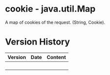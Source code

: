 # cookie - java.util.Map

A map of cookies of the request. (String, Cookie).

# Version History

| Version | Date | Content |
|---------|------|---------|
|         |      |         |
